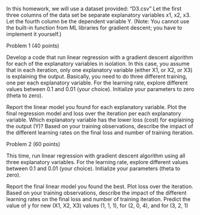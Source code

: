 In this homework, we will use a dataset provided: “D3.csv” Let the first three columns of the data set be separate explanatory variables x1, x2, x3. Let the fourth column be the dependent variable Y. (Note: You cannot use the built-in function from ML libraries for gradient descent; you have to implement it yourself.)

Problem 1 (40 points)

Develop a code that run linear regression with a gradient descent algorithm for each of the explanatory variables in isolation. In this case, you assume that in each iteration, only one explanatory variable (either X1, or X2, or X3) is explaining the output. Basically, you need to do three different training, one per each explanatory variable. For the learning rate, explore different values between 0.1 and 0.01 (your choice). Initialize your parameters to zero (theta to zero).

Report the linear model you found for each explanatory variable.
Plot the final regression model and loss over the iteration per each explanatory variable.
Which explanatory variable has the lower loss (cost) for explaining the output (Y)?
Based on your training observations, describe the impact of the different learning rates on the final loss and number of training iteration.
 

Problem 2 (60 points)

This time, run linear regression with gradient descent algorithm using all three explanatory variables. For the learning rate, explore different values between 0.1 and 0.01 (your choice). Initialize your parameters (theta to zero).

Report the final linear model you found the best. 
Plot loss over the iteration.
Based on your training observations, describe the impact of the different learning rates on the final loss and number of training iteration.
Predict the value of y for new (X1, X2, X3) values (1, 1, 1), for (2, 0, 4), and for (3, 2, 1) 
